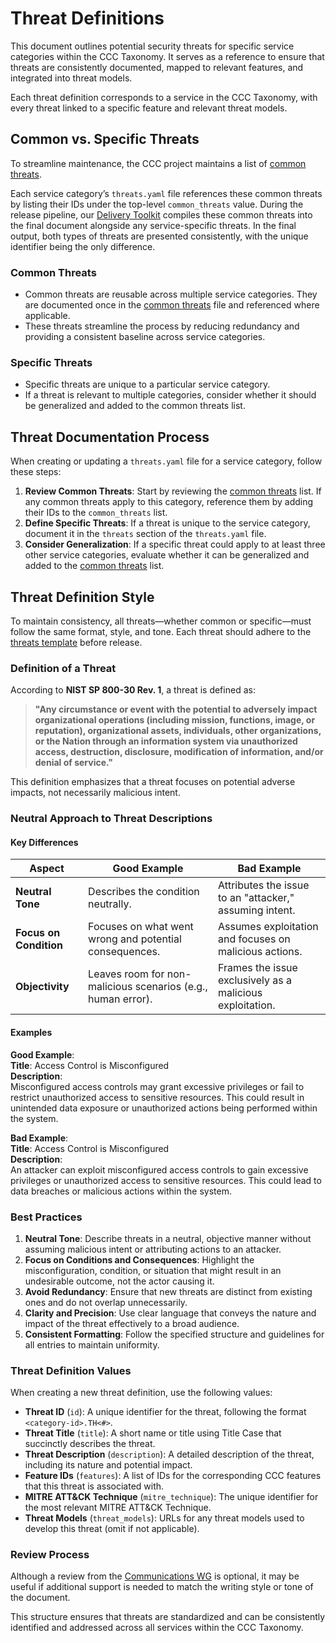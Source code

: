# Threat Definitions

This document outlines potential security threats for specific service categories within the CCC Taxonomy. It serves as a reference to ensure that threats are consistently documented, mapped to relevant features, and integrated into threat models.

Each threat definition corresponds to a service in the CCC Taxonomy, with every threat linked to a specific feature and relevant threat models.

## Common vs. Specific Threats

To streamline maintenance, the CCC project maintains a list of [common threats].

Each service category’s `threats.yaml` file references these common threats by listing their IDs under the top-level `common_threats` value. During the release pipeline, our [Delivery Toolkit] compiles these common threats into the final document alongside any service-specific threats. In the final output, both types of threats are presented consistently, with the unique identifier being the only difference.

### Common Threats

- Common threats are reusable across multiple service categories. They are documented once in the [common threats] file and referenced where applicable.
- These threats streamline the process by reducing redundancy and providing a consistent baseline across service categories.

### Specific Threats

- Specific threats are unique to a particular service category.
- If a threat is relevant to multiple categories, consider whether it should be generalized and added to the common threats list.

## Threat Documentation Process

When creating or updating a `threats.yaml` file for a service category, follow these steps:

1. **Review Common Threats**: Start by reviewing the [common threats] list. If any common threats apply to this category, reference them by adding their IDs to the `common_threats` list.
2. **Define Specific Threats**: If a threat is unique to the service category, document it in the `threats` section of the `threats.yaml` file.
3. **Consider Generalization**: If a specific threat could apply to at least three other service categories, evaluate whether it can be generalized and added to the [common threats] list.

## Threat Definition Style

To maintain consistency, all threats—whether common or specific—must follow the same format, style, and tone. Each threat should adhere to the [threats template] before release.

### Definition of a Threat

According to **NIST SP 800-30 Rev. 1**, a threat is defined as:

> **"Any circumstance or event with the potential to adversely impact organizational operations (including mission, functions, image, or reputation), organizational assets, individuals, other organizations, or the Nation through an information system via unauthorized access, destruction, disclosure, modification of information, and/or denial of service."**

This definition emphasizes that a threat focuses on potential adverse impacts, not necessarily malicious intent.

### Neutral Approach to Threat Descriptions

#### Key Differences

| **Aspect**             | **Good Example**                                             | **Bad Example**                                           |
| ---------------------- | ------------------------------------------------------------ | --------------------------------------------------------- |
| **Neutral Tone**       | Describes the condition neutrally.                           | Attributes the issue to an "attacker," assuming intent.   |
| **Focus on Condition** | Focuses on what went wrong and potential consequences.       | Assumes exploitation and focuses on malicious actions.    |
| **Objectivity**        | Leaves room for non-malicious scenarios (e.g., human error). | Frames the issue exclusively as a malicious exploitation. |

#### Examples

**Good Example**:  
**Title**: Access Control is Misconfigured  
**Description**:  
Misconfigured access controls may grant excessive privileges or fail to restrict unauthorized access to sensitive resources. This could result in unintended data exposure or unauthorized actions being performed within the system.

**Bad Example**:  
**Title**: Access Control is Misconfigured  
**Description**:  
An attacker can exploit misconfigured access controls to gain excessive privileges or unauthorized access to sensitive resources. This could lead to data breaches or malicious actions within the system.

### Best Practices

1. **Neutral Tone**: Describe threats in a neutral, objective manner without assuming malicious intent or attributing actions to an attacker.
2. **Focus on Conditions and Consequences**: Highlight the misconfiguration, condition, or situation that might result in an undesirable outcome, not the actor causing it.
3. **Avoid Redundancy**: Ensure that new threats are distinct from existing ones and do not overlap unnecessarily.
4. **Clarity and Precision**: Use clear language that conveys the nature and impact of the threat effectively to a broad audience.
5. **Consistent Formatting**: Follow the specified structure and guidelines for all entries to maintain uniformity.

### Threat Definition Values

When creating a new threat definition, use the following values:

- **Threat ID** (`id`): A unique identifier for the threat, following the format `<category-id>.TH<#>`.
- **Threat Title** (`title`): A short name or title using Title Case that succinctly describes the threat.
- **Threat Description** (`description`): A detailed description of the threat, including its nature and potential impact.
- **Feature IDs** (`features`): A list of IDs for the corresponding CCC features that this threat is associated with.
- **MITRE ATT&CK Technique** (`mitre_technique`): The unique identifier for the most relevant MITRE ATT&CK Technique.
- **Threat Models** (`threat_models`): URLs for any threat models used to develop this threat (omit if not applicable).

### Review Process

Although a review from the [Communications WG] is optional, it may be useful if additional support is needed to match the writing style or tone of the document.

This structure ensures that threats are standardized and can be consistently identified and addressed across all services within the CCC Taxonomy.

[common threats]: /services/common-threats.yaml
[Communications WG]: ../../governance/working-groups/communications/charter.md
[Delivery Toolkit]: /delivery-toolkit
[threats template]: ../../resources/templates/threats.yaml
